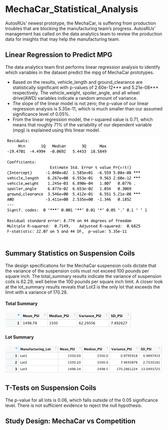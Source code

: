 # MechaCar_Statistical_Analysis

AutosRUs’ newest prototype, the MechaCar, is suffering from production troubles that are blocking the manufacturing team’s progress. AutosRUs’ management has called on the data analytics team to review the production data for insights that may help the manufacturing team.

## Linear Regression to Predict MPG

The data analytics team first performs linear regression analysis to identify which variables in the dataset predict the mpg of MechaCar prototypes.
 - Based on the results, vehicle_length and ground_clearance are statistically significant with p-values of 2.60e-12*** and 5.21e-08*** respectively. The vehicle_weight, spoiler_angle, and all wheel drive(AWD) variables indicate a random amount of variance.
 - The slope of the linear model is not zero; the p-value of our linear regression analysis is 5.35e-11, which is much smaller than our assumed significance level of 0.05%.
 - From the linear regression model, the r-squared value is 0.71, which means that roughly 71% of the variability of our dependent variable (mpg) is explained using this linear model.

![](https://github.com/AB3478/MechaCar_Statistical_Analysis/blob/d69d95d415f93a8465979bd1c0d4baf84809428f/Resources/Linear_Regression.png)

## Summary Statistics on Suspension Coils
The design specifications for the MechaCar suspension coils dictate that the variance of the suspension coils must not exceed 100 pounds per square inch. The total_summary results indicate the variance of suspension coils is 62.29, well below the 100 pounds per square inch limit. A closer look at the lot_summary results reveals that Lot3 is the only lot that exceeds the limit with a variance of 170.28.

#### Total Summary
![](https://github.com/AB3478/MechaCar_Statistical_Analysis/blob/c266299225209c3932b4d91c2b2f353e66f571a6/Resources/Total_Summary.png)

#### Lot Summary
![](https://github.com/AB3478/MechaCar_Statistical_Analysis/blob/c266299225209c3932b4d91c2b2f353e66f571a6/Resources/Lot_Summary.png)

## T-Tests on Suspension Coils
The p-value for all lots is 0.06, which falls outside of the 0.05 significance level. There is not sufficient evidence to reject the  null hypothesis.


## Study Design: MechaCar vs Competition
